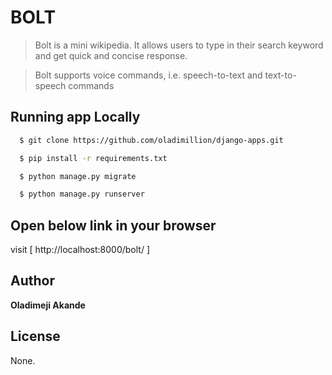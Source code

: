 
# BOLT

> Bolt is a mini wikipedia. It allows users to type in
> their search keyword and get quick and concise response.

> Bolt supports voice commands, i.e. speech-to-text and text-to-speech commands

## Running app Locally

```bash
  $ git clone https://github.com/oladimillion/django-apps.git
```

```bash
  $ pip install -r requirements.txt
```

```bash
  $ python manage.py migrate
```

```bash
  $ python manage.py runserver
```

## Open below link in your browser
  visit [ http://localhost:8000/bolt/ ] 

## Author
  **Oladimeji Akande** 

## License
  None.

